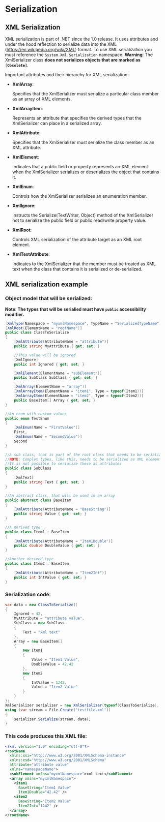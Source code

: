 # Serialization

## XML Serialization

XML serialization is part of .NET since the 1.0 release. It uses attributes and under the hood reflection to serialize data into the XML (https://en.wikipedia.org/wiki/XML) format. To use XML serialization you must reference the `System.Xml.Serialization` namespace. **Warning**: The XmlSerializer class **does not serializes objects that are marked as `[Obsolete]`**.

Important attributes and their hierarchy for XML serialization:


* **XmlArray**: 
  
  Specifies that the XmlSerializer must serialize a particular class member as an array of XML elements.

* **XmlArrayItem**: 
  
  Represents an attribute that specifies the derived types that the XmlSerializer can place in a serialized array.

* **XmlAttribute**:
  
   Specifies that the XmlSerializer must serialize the class member as an XML attribute.

* **XmlElement**:
  
   Indicates that a public field or property represents an XML element when the XmlSerializer serializes or deserializes the object that contains it.

* **XmlEnum**:
   
   Controls how the XmlSerializer serializes an enumeration member.

* **XmlIgnore**:
  
    Instructs the Serialize(TextWriter, Object) method of the XmlSerializer not to serialize the public field or public read/write property value.

* **XmlRoot**:
  
  Controls XML serialization of the attribute target as an XML root element.

* **XmlTextAttribute**: 

    Indicates to the XmlSerializer that the member must be treated as XML text when the class that contains it is serialized or de-serialized.

## XML serialization example

### Object model that will be serialized:

**Note: The types that will be serialied must have `public` accessibility modifier.**

```csharp
[XmlType(Namespace = "myxmlNamespace", TypeName = "SerializedTypeName")]
[XmlRoot(ElementName = "rootName")]
public class ClassToSerialize
{
    [XmlAttribute(AttributeName = "attribute")]
    public string MyAttribute { get; set; }

    //This value will be ignored
    [XmlIgnore]
    public int Ignored { get; set; }

    [XmlElement(ElementName = "subElement")]
    public SubClass SubClass { get; set; }

    [XmlArray(ElementName = "array")]
    [XmlArrayItem(ElementName = "item1", Type = typeof(Item1))]
    [XmlArrayItem(ElementName = "item2", Type = typeof(Item2))]
    public BaseItem[] Array { get; set; }
}

//An enum with custom values
public enum TestEnum
{
    [XmlEnum(Name = "FirstValue")]
    First,
    [XmlEnum(Name = "SecondValue")]
    Second
}

//A sub class, that is part of the root class that needs to be serialized
//NOTE: Complex types, like this, needs to be serialized as XML elements
//It is not possible to serialize these as attributes
public class SubClass
{
    [XmlText]
    public string Text { get; set; }
}

//An abstract class, that will be used in an array
public abstract class BaseItem
{
    [XmlAttribute(AttributeName = "BaseString")]
    public string Value { get; set; }
}

//A derived type
public class Item1 : BaseItem
{
    [XmlAttribute(AttributeName = "Item1Double")]
    public double DoubleValue { get; set; }
}

//Another derived type
public class Item2 : BaseItem
{
    [XmlAttribute(AttributeName = "Item2Int")]
    public int IntValue { get; set; }
}
```

### Serialization code:

```csharp
var data = new ClassToSerialize()
{
    Ignored = 42,
    MyAttribute = "attribute value",
    SubClass = new SubClass
    {
        Text = "xml text"
    },
    Array = new BaseItem[]
    {
        new Item1
        {
            Value = "Item1 Value",
            DoubleValue = 42.42
        },
        new Item2
        {
            IntValue = 1242,
            Value = "Item2 Value"
        }
    }
};
XmlSerializer serializer = new XmlSerializer(typeof(ClassToSerialize), "namespaceName");
using (var stream = File.Create("testfile.xml"))
{
    serializer.Serialize(stream, data);
}
```

### This code produces this XML file:

```xml
<?xml version="1.0" encoding="utf-8"?>
<rootName 
  xmlns:xsi="http://www.w3.org/2001/XMLSchema-instance"
  xmlns:xsd="http://www.w3.org/2001/XMLSchema"
  attribute="attribute value"
  xmlns="namespaceName">
  <subElement xmlns="myxmlNamespace">xml text</subElement>
  <array xmlns="myxmlNamespace">
    <item1 
      BaseString="Item1 Value"
      Item1Double="42.42" />
    <item2 
      BaseString="Item2 Value"
      Item2Int="1242" />
  </array>
</rootName>
```

